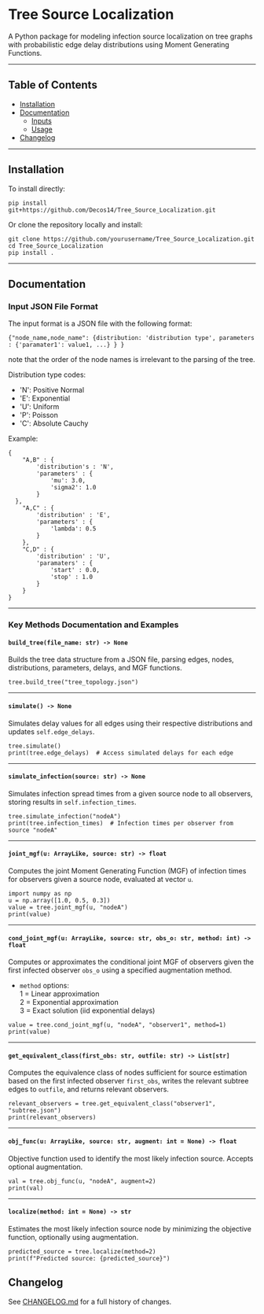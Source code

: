# Tree Source Localization

A Python package for modeling infection source localization on tree graphs with probabilistic edge delay distributions using Moment Generating Functions.

---
## Table of Contents

- [Installation](#installation)
- [Documentation](#documentation)
  - [Inputs](#input-json-file-format)
  - [Usage](#key-methods-documentation-and-examples)
- [Changelog](#changelog)

---
## Installation
To install directly:
   ```
   pip install git+https://github.com/Decos14/Tree_Source_Localization.git
   ```
Or clone the repository locally and install:

   ```
   git clone https://github.com/yourusername/Tree_Source_Localization.git
   cd Tree_Source_Localization
   pip install .
   ```
---
## Documentation
### Input JSON File Format
The input format is a JSON file with the following format:
```
{"node_name,node_name": {distribution: 'distribution type', parameters : {'paramater1': value1, ...} } }
```
note that the order of the node names is irrelevant to the parsing of the tree.

Distribution type codes:

- 'N': Positive Normal  
- 'E': Exponential  
- 'U': Uniform  
- 'P': Poisson  
- 'C': Absolute Cauchy

Example:
```
{
    "A,B" : {
        'distribution's : 'N',
        'parameters' : {
            'mu': 3.0,
            'sigma2': 1.0
        }
  },
    "A,C" : {
        'distribution' : 'E',
        'parameters' : {
            'lambda': 0.5
        }
    },
    "C,D" : {
        'distribution' : 'U',
        'paramaters' : {
            'start' : 0.0,
            'stop' : 1.0
        }
    }
}
```
---

### Key Methods Documentation and Examples

#### `build_tree(file_name: str) -> None`

Builds the tree data structure from a JSON file, parsing edges, nodes, distributions, parameters, delays, and MGF functions.

```
tree.build_tree("tree_topology.json")
```

---

#### `simulate() -> None`

Simulates delay values for all edges using their respective distributions and updates `self.edge_delays`.

```
tree.simulate()
print(tree.edge_delays)  # Access simulated delays for each edge
```

---

#### `simulate_infection(source: str) -> None`

Simulates infection spread times from a given source node to all observers, storing results in `self.infection_times`.

```
tree.simulate_infection("nodeA")
print(tree.infection_times)  # Infection times per observer from source "nodeA"
```

---

#### `joint_mgf(u: ArrayLike, source: str) -> float`

Computes the joint Moment Generating Function (MGF) of infection times for observers given a source node, evaluated at vector `u`.

```
import numpy as np
u = np.array([1.0, 0.5, 0.3])
value = tree.joint_mgf(u, "nodeA")
print(value)
```

---

#### `cond_joint_mgf(u: ArrayLike, source: str, obs_o: str, method: int) -> float`

Computes or approximates the conditional joint MGF of observers given the first infected observer `obs_o` using a specified augmentation method.

- `method` options:  
  1 = Linear approximation  
  2 = Exponential approximation  
  3 = Exact solution (iid exponential delays)

```
value = tree.cond_joint_mgf(u, "nodeA", "observer1", method=1)
print(value)
```

---

#### `get_equivalent_class(first_obs: str, outfile: str) -> List[str]`

Computes the equivalence class of nodes sufficient for source estimation based on the first infected observer `first_obs`, writes the relevant subtree edges to `outfile`, and returns relevant observers.

```
relevant_observers = tree.get_equivalent_class("observer1", "subtree.json")
print(relevant_observers)
```

---

#### `obj_func(u: ArrayLike, source: str, augment: int = None) -> float`

Objective function used to identify the most likely infection source. Accepts optional augmentation.

```
val = tree.obj_func(u, "nodeA", augment=2)
print(val)
```

---

#### `localize(method: int = None) -> str`

Estimates the most likely infection source node by minimizing the objective function, optionally using augmentation.

```
predicted_source = tree.localize(method=2)
print(f"Predicted source: {predicted_source}")
```

## Changelog

See [CHANGELOG.md](./CHANGELOG.md) for a full history of changes.